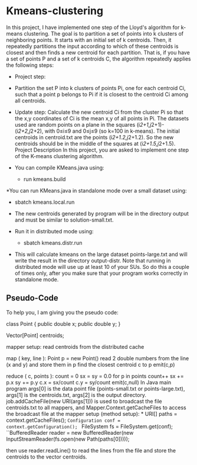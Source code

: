 # Kmeans-clustering

In this project, I have implemented one step of the Lloyd's algorithm for k-means clustering. The goal is to partition a set of points
into k clusters of neighboring points. It starts with an initial set of k centroids. Then, it repeatedly partitions the input according to which of these centroids is closest and then finds a new centroid for each partition. That is, if you have a set of points P and a set of k centroids C, the algorithm repeatedly applies the following steps:

* Project step:
* Partition the set P into k clusters of points Pi, one for each centroid Ci, such that a point p belongs to Pi if it is closest to the centroid Ci among all centroids.
* Update step: Calculate the new centroid Ci from the cluster Pi so that the x,y coordinates of Ci is the mean x,y of all points in Pi.
The datasets used are random points on a plane in the squares (i*2+1,j*2+1)-(i*2+2,j*2+2), with 0≤i≤9 and 0≤j≤9 (so k=100 in k-means). The initial centroids in centroid.txt are the points (i*2+1.2,j*2+1.2). So the new centroids should be in the middle of the squares at (i*2+1.5,j*2+1.5).
Project Description
In this project, you are asked to implement one step of the K-means clustering algorithm.

* You can compile KMeans.java using:

  * run kmeans.build

*You can run KMeans.java in standalone mode over a small dataset using:
  * sbatch kmeans.local.run

* The new centroids generated by program will be in the directory output and must be similar to solution-small.txt.

* Run it in distributed mode using:
  * sbatch kmeans.distr.run

* This will calculate kmeans on the large dataset points-large.txt and will write the result in the directory output-distr. Note that running in distributed mode will use up at least 10 of your SUs. So do this a couple of times only, after you make sure that your program works correctly in standalone mode.


## Pseudo-Code

To help you, I am giving you the pseudo code:

class Point {
    public double x;
    public double y;
}

Vector[Point] centroids;

mapper setup:
  read centroids from the distributed cache

map ( key, line ):
  Point p = new Point()
  read 2 double numbers from the line (x and y) and store them in p
  find the closest centroid c to p
  emit(c,p)

reduce ( c, points ):
  count = 0
  sx = sy = 0.0
  for p in points
      count++
      sx += p.x
      sy += p.y
  c.x = sx/count
  c.y = sy/count
  emit(c,null)
In Java main program args[0] is the data point file (points-small.txt or points-large.txt), args[1] is the centroids.txt, args[2] is the output directory. job.addCacheFile(new URI(args[1])) is used to broadcast the file centroids.txt to all mappers, and Mapper.Context.getCacheFiles to access the broadcast file at the mapper setup (method setup):
                * URI[] paths = context.getCacheFiles();
                ``Configuration conf = context.getConfiguration();
               `` FileSystem fs = FileSystem.get(conf); 
                ``BufferedReader reader = new BufferedReader(new InputStreamReader(fs.open(new Path(paths[0]))));

then use reader.readLine() to read the lines from the file and store the centroids to the vector centroids.
